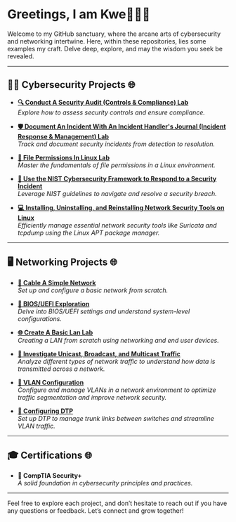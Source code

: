 # Greetings, I am Kwe👑🌙🔮

Welcome to my GitHub sanctuary, where the arcane arts of cybersecurity and networking intertwine. Here, within these repositories, lies some examples my craft. Delve deep, explore, and may the wisdom you seek be revealed.

---

## 👨‍💻 Cybersecurity Projects 🌐

- **[🔍 Conduct A Security Audit (Controls & Compliance) Lab](https://github.com/SunGodRah/ConductASecurityAuditLab/blob/main/README.md)**  
  *Explore how to assess security controls and ensure compliance.*

- **[🛡️ Document An Incident With An Incident Handler's Journal (Incident Response & Management) Lab](https://github.com/SunGodRah/DocumentAnIncidentWithAnIncidentHandlersJournalLab/blob/main/README.md)**  
  *Track and document security incidents from detection to resolution.*

- **[📁 File Permissions In Linux Lab](https://github.com/SunGodRah/FilePermissionsInLinux/blob/main/README.md)**  
  *Master the fundamentals of file permissions in a Linux environment.*

- **[🔐 Use the NIST Cybersecurity Framework to Respond to a Security Incident](https://github.com/SunGodRah/UseTheNISTCybersecurityFrameworkToRespondToASecurityIncident)**  
  *Leverage NIST guidelines to navigate and resolve a security breach.*

- **[💻 Installing, Uninstalling, and Reinstalling Network Security Tools on Linux](https://github.com/SunGodRah/InstallingUninstallingAndReinstallingNetworkSecurityToolsOnLinux)**  
  *Efficiently manage essential network security tools like Suricata and tcpdump using the Linux APT package manager.*

---
## 🖥️ Networking Projects 🌐

- **[🔗 Cable A Simple Network](https://github.com/SunGodRah/CableASimpleNetwork/blob/main/README.md)**  
  *Set up and configure a basic network from scratch.*

- **[🔧 BIOS/UEFI Exploration](https://github.com/SunGodRah/BIOSUEFIExploration)**  
  *Delve into BIOS/UEFI settings and understand system-level configurations.*


- **[🌐 Create A Basic Lan Lab](https://github.com/SunGodRah/CreateABasicLanLab)**  
   *Creating a LAN from scratch using networking and end user devices.*

- **[📡 Investigate Unicast, Broadcast, and Multicast Traffic](https://github.com/SunGodRah/InvestigateUnicastBroadcastAndMulticastTraffic)**  
   *Analyze different types of network traffic to understand how data is transmitted across a network.*

- **[🔧 VLAN Configuration](https://github.com/SunGodRah/VLANConfigurationLab)**  
   *Configure and manage VLANs in a network environment to optimize traffic segmentation and improve network security.*

- **[🔗 Configuring DTP](https://github.com/SunGodRah/ConfigureDTP)**  
   *Set up DTP to manage trunk links between switches and streamline VLAN traffic.*

  
---

## 🎓 Certifications 🌐

- **📜 CompTIA Security+**  
  *A solid foundation in cybersecurity principles and practices.*

---

Feel free to explore each project, and don’t hesitate to reach out if you have any questions or feedback. Let’s connect and grow together!
